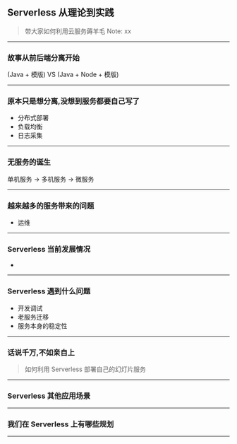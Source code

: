 ## Serverless 从理论到实践
> 带大家如何利用云服务薅羊毛
Note: xx

- - -

### 故事从前后端分离开始
(Java + 模版) VS (Java + Node + 模版)

- - -

### 原本只是想分离,没想到服务都要自己写了
- 分布式部署 
- 负载均衡
- 日志采集

- - -

### 无服务的诞生
单机服务 -> 多机服务 -> 微服务

- - -

### 越来越多的服务带来的问题
- 运维

- - -

### Serverless 当前发展情况
- 

- - -

### Serverless 遇到什么问题
- 开发调试
- 老服务迁移
- 服务本身的稳定性

- - -

### 话说千万,不如亲自上
> 如何利用 Serverless 部署自己的幻灯片服务

- - -

### Serverless 其他应用场景

- - -

### 我们在 Serverless 上有哪些规划

- - -


